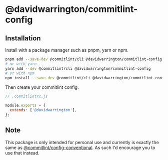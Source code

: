 # @davidwarrington/commitlint-config

## Installation

Install with a package manager such as pnpm, yarn or npm.

```bash
pnpm add --save-dev @commitlint/cli @davidwarrington/commitlint-config
# or with yarn
yarn add --dev @commitlint/cli @davidwarrington/commitlint-config
# or with npm
npm install --save-dev @commitlint/cli @davidwarrington/commitlint-config
```

Then create your commitlint config.

```js
// .commitlintrc.js

module.exports = {
  extends: ['@davidwarrington'],
};
```

## Note

This package is only intended for personal use and currently is exactly the same as [@commitlint/config-conventional](https://github.com/conventional-changelog/commitlint/tree/master/%40commitlint/config-conventional). As such I'd encourage you to use that instead.

